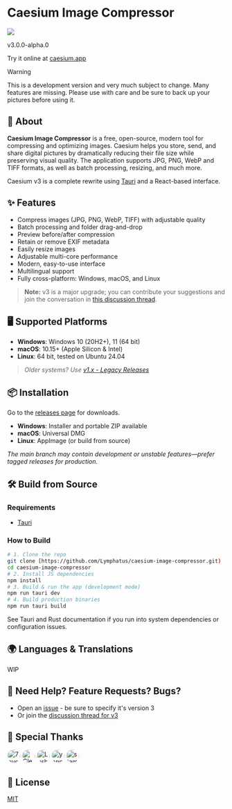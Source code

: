 # Caesium Image Compressor

[![](https://img.shields.io/static/v1?label=Sponsor&message=%E2%9D%A4&logo=GitHub&color=%23fe8e86)](https://github.com/sponsors/Lymphatus)

v3.0.0-alpha.0

Try it online at [caesium.app](https://caesium.app)

> [!WARNING]
> This is a development version and very much subject to change. Many features are missing. Please use with care and be
> sure to back up your pictures before using it.

## 🚀 About

**Caesium Image Compressor** is a free, open-source, modern tool for compressing and optimizing images. Caesium helps
you store, send, and share digital pictures by dramatically reducing their file size while preserving visual quality.
The application supports JPG, PNG, WebP and TIFF formats, as well as batch processing, resizing, and much more.

Caesium v3 is a complete rewrite using [Tauri](https://tauri.app/) and a React-based interface.

## ✨ Features

- Compress images (JPG, PNG, WebP, TIFF) with adjustable quality
- Batch processing and folder drag-and-drop
- Preview before/after compression
- Retain or remove EXIF metadata
- Easily resize images
- Adjustable multi-core performance
- Modern, easy-to-use interface
- Multilingual support
- Fully cross-platform: Windows, macOS, and Linux

> **Note:** v3 is a major upgrade; you can contribute your suggestions and join the conversation
> in [this discussion thread](https://github.com/Lymphatus/caesium-image-compressor/issues/334).

## 🖥️ Supported Platforms

- **Windows**: Windows 10 (20H2+), 11 (64 bit)
- **macOS**: 10.15+ (Apple Silicon & Intel)
- **Linux**: 64 bit, tested on Ubuntu 24.04

> _Older systems? Use [v1.x - Legacy Releases](https://www.fosshub.com/Caesium-Image-Compressor-old.html)_

## 📦 Installation

Go to the [releases page](https://github.com/Lymphatus/caesium-image-compressor/releases) for downloads.

- **Windows**: Installer and portable ZIP available
- **macOS**: Universal DMG
- **Linux**: AppImage (or build from source)

_The main branch may contain development or unstable features—prefer tagged releases for production._

## 🛠️ Build from Source

### Requirements

- [Tauri](https://tauri.app/start/prerequisites/)

### How to Build

```sh
# 1. Clone the repo
git clone [https://github.com/Lymphatus/caesium-image-compressor.git)
cd caesium-image-compressor
# 2. Install JS dependencies
npm install
# 3. Build & run the app (development mode)
npm run tauri dev
# 4. Build production binaries
npm run tauri build
``` 

See Tauri and Rust documentation if you run into system dependencies or configuration issues.

## 🌍 Languages & Translations

WIP

## 💬 Need Help? Feature Requests? Bugs?

- Open an [issue](https://github.com/Lymphatus/caesium-image-compressor/issues) - be sure to specify it's version 3
- Or join the [discussion thread for v3](https://github.com/Lymphatus/caesium-image-compressor/issues/334)

## 🙏 Special Thanks

<a href="https://github.com/7eventech77"><img src="https://github.com/7eventech77.png" width="30px" alt="7eventech77" style="border-radius: 100%;" /></a>
<a href="https://github.com/ClearRabbit"><img src="https://github.com/ClearRabbit.png" width="30px" alt="ClearRabbit" style="border-radius: 100%;" /></a>
<a href="https://github.com/LushawnDev"><img src="https://github.com/LushawnDev.png" width="30px" alt="LushawnDev" style="border-radius: 100%;" /></a>
<a href="https://github.com/yannkost"><img src="https://github.com/yannkost.png" width="30px" alt="yannkost" style="border-radius: 100%;" /></a>
<a href="https://github.com/stamminator"><img src="https://github.com/stamminator.png" width="30px" alt="stamminator" style="border-radius: 100%;" /></a>

## 📜 License

[MIT](LICENSE.md)



